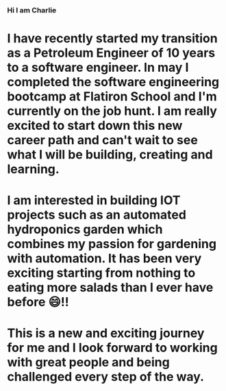 ### Hi I am Charlie 

# I have recently started my transition as a Petroleum Engineer of 10 years to a software engineer. In may I completed the software engineering bootcamp at Flatiron School and I'm currently on the job hunt. I am really excited to start down this new career path and can't wait to see what I will be building, creating and learning. 

# I am interested in building IOT projects such as an automated hydroponics garden which combines my passion for gardening with automation. It has been very exciting starting from nothing to eating more salads than I ever have before 😄!! 

# This is a new and exciting journey for me and I look forward to working with great people and being challenged every step of the way. 

